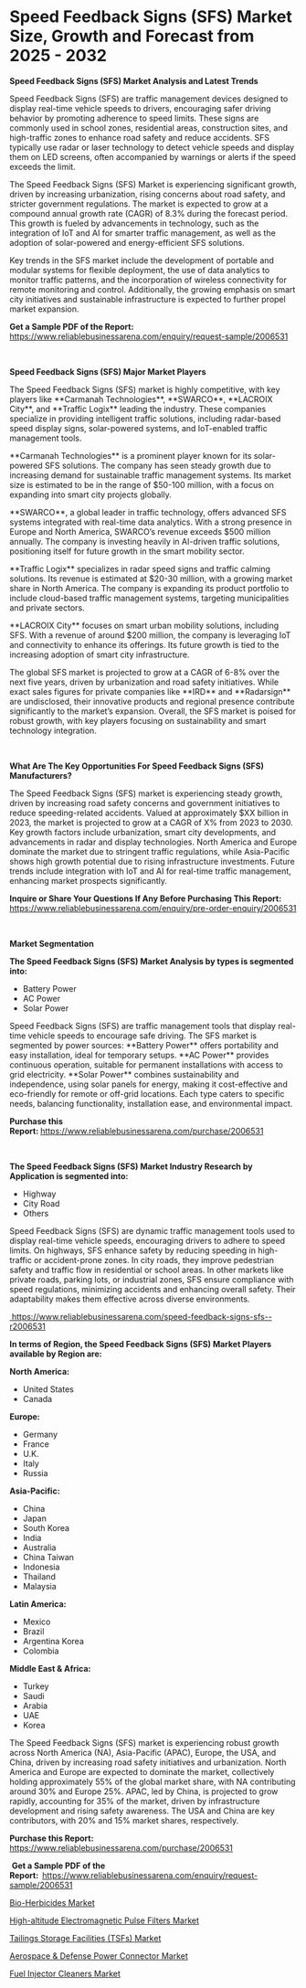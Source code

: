 <p><h1>Speed Feedback Signs (SFS) Market Size, Growth and Forecast from 2025 - 2032</h1></p><p><strong>Speed Feedback Signs (SFS) Market Analysis and Latest Trends</strong></p>
<p><p>Speed Feedback Signs (SFS) are traffic management devices designed to display real-time vehicle speeds to drivers, encouraging safer driving behavior by promoting adherence to speed limits. These signs are commonly used in school zones, residential areas, construction sites, and high-traffic zones to enhance road safety and reduce accidents. SFS typically use radar or laser technology to detect vehicle speeds and display them on LED screens, often accompanied by warnings or alerts if the speed exceeds the limit.</p><p>The Speed Feedback Signs (SFS) Market is experiencing significant growth, driven by increasing urbanization, rising concerns about road safety, and stricter government regulations. The market is expected to grow at a compound annual growth rate (CAGR) of 8.3% during the forecast period. This growth is fueled by advancements in technology, such as the integration of IoT and AI for smarter traffic management, as well as the adoption of solar-powered and energy-efficient SFS solutions.</p><p>Key trends in the SFS market include the development of portable and modular systems for flexible deployment, the use of data analytics to monitor traffic patterns, and the incorporation of wireless connectivity for remote monitoring and control. Additionally, the growing emphasis on smart city initiatives and sustainable infrastructure is expected to further propel market expansion.</p></p>
<p><strong>Get a Sample PDF of the Report:&nbsp;</strong> <a href="https://www.reliablebusinessarena.com/enquiry/request-sample/2006531?utm_campaign=1943&utm_medium=2&utm_source=Github&utm_content=ia&utm_term=24012025&utm_id=speed-feedback-signs-sfs">https://www.reliablebusinessarena.com/enquiry/request-sample/2006531</a></p>
<p>&nbsp;</p>
<p><strong>Speed Feedback Signs (SFS) Major Market Players</strong></p>
<p><p>The Speed Feedback Signs (SFS) market is highly competitive, with key players like **Carmanah Technologies**, **SWARCO**, **LACROIX City**, and **Traffic Logix** leading the industry. These companies specialize in providing intelligent traffic solutions, including radar-based speed display signs, solar-powered systems, and IoT-enabled traffic management tools.</p><p>**Carmanah Technologies** is a prominent player known for its solar-powered SFS solutions. The company has seen steady growth due to increasing demand for sustainable traffic management systems. Its market size is estimated to be in the range of $50-100 million, with a focus on expanding into smart city projects globally.</p><p>**SWARCO**, a global leader in traffic technology, offers advanced SFS systems integrated with real-time data analytics. With a strong presence in Europe and North America, SWARCO’s revenue exceeds $500 million annually. The company is investing heavily in AI-driven traffic solutions, positioning itself for future growth in the smart mobility sector.</p><p>**Traffic Logix** specializes in radar speed signs and traffic calming solutions. Its revenue is estimated at $20-30 million, with a growing market share in North America. The company is expanding its product portfolio to include cloud-based traffic management systems, targeting municipalities and private sectors.</p><p>**LACROIX City** focuses on smart urban mobility solutions, including SFS. With a revenue of around $200 million, the company is leveraging IoT and connectivity to enhance its offerings. Its future growth is tied to the increasing adoption of smart city infrastructure.</p><p>The global SFS market is projected to grow at a CAGR of 6-8% over the next five years, driven by urbanization and road safety initiatives. While exact sales figures for private companies like **IRD** and **Radarsign** are undisclosed, their innovative products and regional presence contribute significantly to the market’s expansion. Overall, the SFS market is poised for robust growth, with key players focusing on sustainability and smart technology integration.</p></p>
<p>&nbsp;</p>
<p><strong>What Are The Key Opportunities For Speed Feedback Signs (SFS) Manufacturers?</strong></p>
<p><p>The Speed Feedback Signs (SFS) market is experiencing steady growth, driven by increasing road safety concerns and government initiatives to reduce speeding-related accidents. Valued at approximately $XX billion in 2023, the market is projected to grow at a CAGR of X% from 2023 to 2030. Key growth factors include urbanization, smart city developments, and advancements in radar and display technologies. North America and Europe dominate the market due to stringent traffic regulations, while Asia-Pacific shows high growth potential due to rising infrastructure investments. Future trends include integration with IoT and AI for real-time traffic management, enhancing market prospects significantly.</p></p>
<p><strong>Inquire or Share Your Questions If Any Before Purchasing This Report:</strong> <a href="https://www.reliablebusinessarena.com/enquiry/pre-order-enquiry/2006531?utm_campaign=1943&utm_medium=2&utm_source=Github&utm_content=ia&utm_term=24012025&utm_id=speed-feedback-signs-sfs">https://www.reliablebusinessarena.com/enquiry/pre-order-enquiry/2006531</a></p>
<p>&nbsp;</p>
<p><strong>Market Segmentation</strong></p>
<p><strong>The Speed Feedback Signs (SFS) Market Analysis by types is segmented into:</strong></p>
<p><ul><li>Battery Power</li><li>AC Power</li><li>Solar Power</li></ul></p>
<p><p>Speed Feedback Signs (SFS) are traffic management tools that display real-time vehicle speeds to encourage safe driving. The SFS market is segmented by power sources: **Battery Power** offers portability and easy installation, ideal for temporary setups. **AC Power** provides continuous operation, suitable for permanent installations with access to grid electricity. **Solar Power** combines sustainability and independence, using solar panels for energy, making it cost-effective and eco-friendly for remote or off-grid locations. Each type caters to specific needs, balancing functionality, installation ease, and environmental impact.</p></p>
<p><strong>Purchase this Report:&nbsp;</strong><a href="https://www.reliablebusinessarena.com/purchase/2006531?utm_campaign=1943&utm_medium=2&utm_source=Github&utm_content=ia&utm_term=24012025&utm_id=speed-feedback-signs-sfs">https://www.reliablebusinessarena.com/purchase/2006531</a></p>
<p>&nbsp;</p>
<p><strong>The Speed Feedback Signs (SFS) Market Industry Research by Application is segmented into:</strong></p>
<p><ul><li>Highway</li><li>City Road</li><li>Others</li></ul></p>
<p><p>Speed Feedback Signs (SFS) are dynamic traffic management tools used to display real-time vehicle speeds, encouraging drivers to adhere to speed limits. On highways, SFS enhance safety by reducing speeding in high-traffic or accident-prone zones. In city roads, they improve pedestrian safety and traffic flow in residential or school areas. In other markets like private roads, parking lots, or industrial zones, SFS ensure compliance with speed regulations, minimizing accidents and enhancing overall safety. Their adaptability makes them effective across diverse environments.</p></p>
<p><a href="https://www.reliablebusinessarena.com/speed-feedback-signs-sfs--r2006531?utm_campaign=1943&utm_medium=2&utm_source=Github&utm_content=ia&utm_term=24012025&utm_id=speed-feedback-signs-sfs">&nbsp;https://www.reliablebusinessarena.com/speed-feedback-signs-sfs--r2006531</a></p>
<p><strong>In terms of Region, the Speed Feedback Signs (SFS) Market Players available by Region are:</strong></p>
<p>
    <p> <strong> North America: </strong>
        <ul>
            <li>United States</li>
            <li>Canada</li>
        </ul>
        </p> 
    <p> <strong> Europe: </strong>
        <ul>
            <li>Germany</li>
            <li>France</li>
            <li>U.K.</li>
            <li>Italy</li>
            <li>Russia</li>
        </ul>
        </p> 
    <p> <strong> Asia-Pacific: </strong>
        <ul>
            <li>China</li>
            <li>Japan</li>
            <li>South Korea</li>
            <li>India</li>
            <li>Australia</li>
            <li>China Taiwan</li>
            <li>Indonesia</li>
            <li>Thailand</li>
            <li>Malaysia</li>
        </ul>
        </p> 
    <p> <strong> Latin America: </strong>
        <ul>
            <li>Mexico</li>
            <li>Brazil</li>
            <li>Argentina Korea</li>
            <li>Colombia</li>
        </ul>
        </p> 
    <p> <strong> Middle East & Africa: </strong>
        <ul>
            <li>Turkey</li>
            <li>Saudi</li>
            <li>Arabia</li>
            <li>UAE</li>
            <li>Korea</li>
        </ul>
    </p>
    </p>
<p><p>The Speed Feedback Signs (SFS) market is experiencing robust growth across North America (NA), Asia-Pacific (APAC), Europe, the USA, and China, driven by increasing road safety initiatives and urbanization. North America and Europe are expected to dominate the market, collectively holding approximately 55% of the global market share, with NA contributing around 30% and Europe 25%. APAC, led by China, is projected to grow rapidly, accounting for 35% of the market, driven by infrastructure development and rising safety awareness. The USA and China are key contributors, with 20% and 15% market shares, respectively.</p></p>
<p><strong>Purchase this Report: </strong><a href="https://www.reliablebusinessarena.com/purchase/2006531?utm_campaign=1943&utm_medium=2&utm_source=Github&utm_content=ia&utm_term=24012025&utm_id=speed-feedback-signs-sfs">https://www.reliablebusinessarena.com/purchase/2006531</a></p>
<p>&nbsp;<strong>Get a Sample PDF of the Report:&nbsp;&nbsp;</strong><a href="https://www.reliablebusinessarena.com/enquiry/request-sample/2006531?utm_campaign=1943&utm_medium=2&utm_source=Github&utm_content=ia&utm_term=24012025&utm_id=speed-feedback-signs-sfs">https://www.reliablebusinessarena.com/enquiry/request-sample/2006531</a></p>
<p><strong></strong></p>
<p><p><a href="https://www.linkedin.com/pulse/deep-dive-bio-herbicides-market-itstrends-segmentation-bijae?utm_campaign=1943&utm_medium=2&utm_source=Github&utm_content=ia&utm_term=24012025&utm_id=speed-feedback-signs-sfs">Bio-Herbicides Market</a></p><p><a href="https://www.linkedin.com/pulse/high-altitude-electromagnetic-pulse-filters-market-analysis-4xqbe?utm_campaign=1943&utm_medium=2&utm_source=Github&utm_content=ia&utm_term=24012025&utm_id=speed-feedback-signs-sfs">High-altitude Electromagnetic Pulse Filters Market</a></p><p><a href="https://www.linkedin.com/pulse/tailings-storage-facilities-tsfs-industry-market-analysis-zt80c?utm_campaign=1943&utm_medium=2&utm_source=Github&utm_content=ia&utm_term=24012025&utm_id=speed-feedback-signs-sfs">Tailings Storage Facilities (TSFs) Market</a></p><p><a href="https://www.linkedin.com/pulse/decoding-aerospace-defense-power-connector-market-signals-yxjbf?utm_campaign=1943&utm_medium=2&utm_source=Github&utm_content=ia&utm_term=24012025&utm_id=speed-feedback-signs-sfs">Aerospace & Defense Power Connector Market</a></p><p><a href="https://www.linkedin.com/pulse/global-fuel-injector-cleaners-market-focus-application-vnrjc?utm_campaign=1943&utm_medium=2&utm_source=Github&utm_content=ia&utm_term=24012025&utm_id=speed-feedback-signs-sfs">Fuel Injector Cleaners Market</a></p></p>